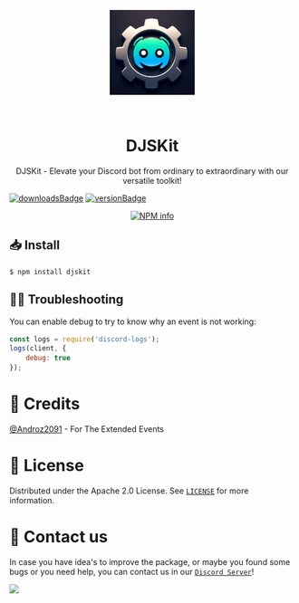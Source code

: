 <p align="center">
<img src="./images/djskit.jpeg" alt="DJSKit - By Rtxeon" width="150px">
</p>
<br>
<center>
<h1>DJSKit</h1>
<p>DJSKit - Elevate your Discord bot from ordinary to extraordinary with our versatile toolkit!</p>
</center>
<p align="center">

[![downloadsBadge](https://img.shields.io/npm/dt/djskit?style=for-the-badge)](https://npmjs.com/discord-logs)
[![versionBadge](https://img.shields.io/npm/v/djskit?style=for-the-badge)](https://npmjs.com/discord-logs)

</p>

<p align="center">
 <a  href="https://nodei.co/npm/ultrax/"><img  src="https://nodei.co/npm/djskit.png?downloads=true&stars=true"  alt="NPM info"  /></a>
 </p>

## 📥 Install

```
$ npm install djskit
```

## 🧑‍💻 Troubleshooting

You can enable debug to try to know why an event is not working:

```js
const logs = require('discord-logs');
logs(client, {
    debug: true
});
```

# 🧑 Credits
[@Androz2091](https://github.com/Androz2091) - For The Extended Events

# 🔐 License

Distributed under the Apache 2.0 License. See [`LICENSE`](https://github.com/Rtxeon/djskit/blob/main/LICENSE) for more information.

# 📢 Contact us

In case you have idea's to improve the package, or maybe you found some bugs or you need help, you can contact us in our [`Discord Server`](https://discord.gg/tHvGtcyh6V)!

<a  href="https://discord.gg/tHvGtcyh6V"><img  src="https://www.discord.com/api/guilds/1099308470127296573/widget.png?style=banner2"></a>


